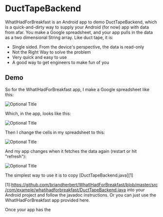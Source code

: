 DuctTapeBackend
=========

WhatIHadForBreakfast is an Android app to demo DuctTapeBackend, which is a quick-and-dirty way to supply your Android (for now) app with data from afar. You make a Google spreadsheet, and your app pulls in the data as a two dimensional String array.  Like duct tape, it is:

  - Single sided. From the device's perspective, the data is read-only
  - Not the Right Way to solve the problem
  - Very quick and easy to use
  - A good way to get engineers to make fun of you


Demo
-----------

So for the WhatIHadForBreakfast app, I make a Google spreadsheet like this:

![](/../photos/photos/fattyDoc.png?raw=true "Optional Title")

Which, in the app, looks like this:

![](/../photos/photos/fattyScreen.png?raw=true "Optional Title")

Then I change the cells in my spreadsheet to this:

![](/../photos/photos/spreadsheetCharms.png?raw=true "Optional Title")

And my app changes when it fetches the data again (restart or hit "refresh"):

![](/../photos/photos/charmsScreen.png?raw=true "Optional Title")


The simplest way to use it is to copy
[DuctTapeBackend.java][1]


[1]:https://github.com/briandherbert/WhatIHadForBreakfast/blob/master/src/com/example/whatihadforbreakfast/DuctTapeBackend.java into your Android project and follow the javadoc instructions. Or you can just use the WhatIHadForBreakfast app provided here.

Once your app has the 
